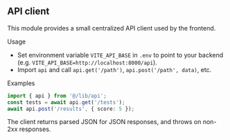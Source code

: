 API client
--------------

This module provides a small centralized API client used by the frontend.

Usage
- Set environment variable `VITE_API_BASE` in `.env` to point to your backend (e.g. `VITE_API_BASE=http://localhost:8000/api`).
- Import `api` and call `api.get('/path')`, `api.post('/path', data)`, etc.

Examples
```ts
import { api } from '@/lib/api';
const tests = await api.get('/tests');
await api.post('/results', { score: 5 });
```

The client returns parsed JSON for JSON responses, and throws on non-2xx responses.
